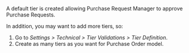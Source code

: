 A default tier is created allowing Purchase Request Manager to approve
Purchase Requests.

In addition, you may want to add more tiers, so:

1.  Go to *Settings \> Technical \> Tier Validations \> Tier
    Definition*.
2.  Create as many tiers as you want for Purchase Order model.
